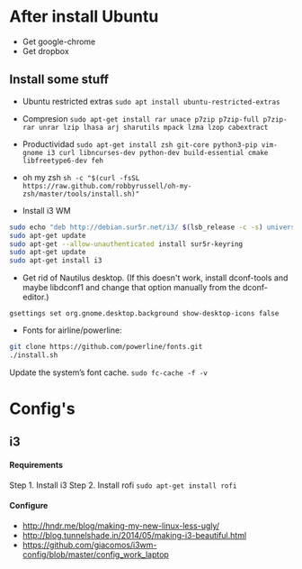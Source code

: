 # After install Ubuntu

* Get google-chrome
* Get dropbox

## Install some stuff
* Ubuntu restricted extras
`sudo apt install ubuntu-restricted-extras`

* Compresion
`sudo apt-get install rar unace p7zip p7zip-full p7zip-rar unrar lzip lhasa arj sharutils mpack lzma lzop cabextract`

* Productividad
`sudo apt-get install zsh git-core python3-pip vim-gnome i3 curl libncurses-dev python-dev build-essential cmake libfreetype6-dev feh`

* oh my zsh
`sh -c "$(curl -fsSL https://raw.github.com/robbyrussell/oh-my-zsh/master/tools/install.sh)"`

- Install i3 WM
```bash
sudo echo "deb http://debian.sur5r.net/i3/ $(lsb_release -c -s) universe" >> /etc/apt/sources.list
sudo apt-get update
sudo apt-get --allow-unauthenticated install sur5r-keyring
sudo apt-get update
sudo apt-get install i3
```

- Get rid of Nautilus desktop. (If this doesn't work, install dconf-tools and maybe libdconf1 and change that option manually from the dconf-editor.)

`gsettings set org.gnome.desktop.background show-desktop-icons false`

- Fonts for airline/powerline:
```bash
git clone https://github.com/powerline/fonts.git
./install.sh
``` 

Update the system’s font cache.
`sudo fc-cache -f -v`

# Config's

## i3

#### Requirements

Step 1. Install i3
Step 2. Install rofi
`sudo apt-get install rofi`

#### Configure
* http://hndr.me/blog/making-my-new-linux-less-ugly/
* http://blog.tunnelshade.in/2014/05/making-i3-beautiful.html
* https://github.com/giacomos/i3wm-config/blob/master/config_work_laptop
